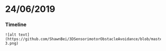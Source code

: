 # 24/06/2019
### Timeline 

```
![alt text](https://github.com/ShawnBei/3DSensorimotorObstacleAvoidance/blob/master/Notes/Meetings/2406/2406-3.png)
```

